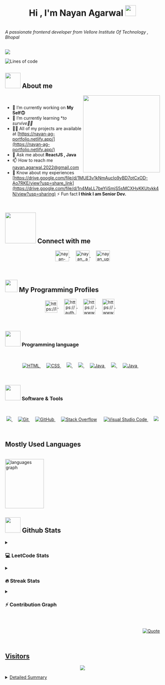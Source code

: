 <h1 align="center">Hi , I'm Nayan Agarwal <img src="https://media.giphy.com/media/hvRJCLFzcasrR4ia7z/giphy.gif" width="35"></h1>
<br>
<i>A passionate frontend developer from Vellore Institute Of Technology , Bhopal</i>


<!--   Typing Effect  -->
<br>
<br>
<p align="left">
<a align="center" href="https://github.com/DenverCoder1/readme-typing-svg"><img src="https://readme-typing-svg.herokuapp.com?font=IBM+Plex+Sans&weight=800&size=25&pause=&color=DF6D74&width=435&lines=Welcome+to+my+GitHub+Profile;I'm+a+React+Engineer;I'm+a+Frontend+Developer;I'm+a+Android+Developer;I'm+a+DSA+Enthusiast;I'm+a+Problem+Solver;" /></a>
 </p>

 <!--  Lines Of Code  -->
 ![Lines of code](https://img.shields.io/badge/From%20Hello%20World%20I've%20written-4124786+%20Lines%20of%20code-blue)
 <br>

 <!--   About Me  --> 
## <picture><img src = "https://github.com/7oSkaaa/7oSkaaa/blob/main/Images/about_me.gif?raw=true" width = 50px></picture> About me  
<!-- Right GIF -->
<picture> <img align="right" src="https://github.com/7oSkaaa/7oSkaaa/blob/main/Images/Right_Side.gif?raw=true" width = 250px></picture>
<br>
- 🔭 I’m currently working on **My Self🙃**
- 🌱 I’m currently learning **to survive😵‍💫*
- 👨‍💻 All of my projects are available at [https://nayan-ag-portfolio.netlify.app/](https://nayan-ag-portfolio.netlify.app/)
- 💬 Ask me about **ReactJS , Java**
- 📫 How to reach me nayan.agarwal.2022@gmail.com
- 📄 Know about my experiences [https://drive.google.com/file/d/1MUE3v1kNmAucIo9yBD7otCxOD-Ao7RKE/view?usp=share_link](https://drive.google.com/file/d/1n4MaLL7beYijSmjS5sMCXHyKKUtykk4N/view?usp=sharing)
⚡ Fun fact **I think I am Senior Dev.**
<br><br>

<!--  Social Platforms  -->
## <picture> <img src="https://github.com/7oSkaaa/7oSkaaa/blob/main/Images/Connect-with-me.gif?raw=true" width="100px"> </picture> Connect with me
<p align="center">
  
<a href="https://linkedin.com/in/nayan-agarwal-46b1a9234" target="blank">
<img align="center" src="https://raw.githubusercontent.com/rahuldkjain/github-profile-readme-generator/master/src/images/icons/Social/linked-in-alt.svg" alt="nayan-agarwal-46b1a9234" height="35" width="45"/>
</a>
&emsp;

<a href="https://instagram.com/nayan_.agarwal" target="blank">
<img align="center" src="https://raw.githubusercontent.com/rahuldkjain/github-profile-readme-generator/master/src/images/icons/Social/instagram.svg" alt="nayan_.agarwal" height="35" width="45" />
</a>
&emsp;

<a href="https://www.youtube.com/@Nayanagarwalup93" target="blank">
<img align="center" src="https://raw.githubusercontent.com/rahuldkjain/github-profile-readme-generator/master/src/images/icons/Social/youtube.svg" alt="nayan_up93_rider" height="35" width="45"/>
</a>

</p>
<br>

<!-- Programming Skills -->
## <picture> <img src="https://github.com/7oSkaaa/7oSkaaa/blob/main/Images/competitive_programming_profile.png?raw=true" width=40> </picture> My Programming Profiles
<p align="center">

<a href="https://www.leetcode.com/https://leetcode.com/nayan_0403/" target="blank">
<img align="center" src="https://raw.githubusercontent.com/rahuldkjain/github-profile-readme-generator/master/src/images/icons/Social/leet-code.svg" alt="https://leetcode.com/nayan_0403/" height="40" width="40" />
</a>
&emsp;

<a href="https://auth.geeksforgeeks.org/user/https://auth.geeksforgeeks.org/user/nayanagar14je/" target="blank">
<img align="center" src="https://raw.githubusercontent.com/rahuldkjain/github-profile-readme-generator/master/src/images/icons/Social/geeks-for-geeks.svg" alt="https://auth.geeksforgeeks.org/user/nayanagar14je/" height="50" width="40" />
</a>
&emsp;

<a href="https://www.codechef.com/users/https://www.codechef.com/users/nayan_2024" target="blank">
<img align="center" src="https://cdn.jsdelivr.net/npm/simple-icons@3.1.0/icons/codechef.svg" alt="https://www.codechef.com/users/nayan_2024" height="50" width="40" />
</a>
&emsp;
  
<a href="https://www.hackerrank.com/https://www.hackerrank.com/nayan_ag_2024" target="blank">
<img align="center" src="https://raw.githubusercontent.com/rahuldkjain/github-profile-readme-generator/master/src/images/icons/Social/hackerrank.svg" alt="https://www.hackerrank.com/nayan_ag_2024" height="50" width="40" />
</a>
&emsp;

</p>
<br>

<!--   Tech Stack  -->
### <picture> <img src = "https://github.com/7oSkaaa/7oSkaaa/blob/main/Images/Programming_Languages.gif?raw=true" width = 50px>  </picture> Programming language 
&emsp;
<p align = "center">
  
<a href="https://www.w3.org/html/" target="_blank" rel="noreferrer"> 
<img alt="HTML" src="https://img.shields.io/badge/HTML5%20-%23E34F26.svg?style=plastic&logo=html5&logoColor=white">
</a> 
&emsp;

<a href="https://www.w3schools.com/css/" target="_blank" rel="noreferrer"> 
<img alt="CSS" src="https://img.shields.io/badge/CSS%20-%231572B6.svg?style=plastic&logo=css3&logoColor=white">
</a> 
&emsp;

<a href="https://developer.mozilla.org/en-US/docs/Web/JavaScript" target="_blank" rel="noreferrer"> 
<img src="https://img.shields.io/badge/JavaScript%20-%2361DAFB.svg?style=plastic&logo=javascript&logoColor=black"/> 
</a> 
&emsp;

<a href="https://reactjs.org/" target="_blank" rel="noreferrer"> 
<img src="https://img.shields.io/badge/react%20-%23F05033.svg?style=plastic&logo=react&logoColor=black"/> 
</a>
&emsp;

<a href="https://www.java.com" target="_blank" rel="noreferrer"> 
<img alt="Java" src="https://img.shields.io/badge/Java-%23181717.svg?style=plastic&logo=java&logoColor=white">
</a> 
&emsp;

<a href="https://www.mysql.com/" target="_blank" rel="noreferrer"> 
<img src="https://img.shields.io/badge/mysql%20-%2334A853.svg?style=plastic&logo=mysql&logoColor=black"/> 
</a> 
&emsp;

<a href="https://nodejs.org" target="_blank" rel="noreferrer"> 
<img alt="Java" src="https://img.shields.io/badge/NodeJS-%23000000.svg?style=plastic&logo=java&logoColor=white">
</a> 
&emsp;

</p>
<br>

### <picture> <img src = "https://github.com/7oSkaaa/7oSkaaa/blob/main/Images/Software_Tools.gif?raw=true" width = 50px>  </picture> Software & Tools
&emsp;
<p align = "center">
  
<a href="https://getbootstrap.com" target="_blank" rel="noreferrer"> 
<img src="https://img.shields.io/badge/BootStrap%20-%23F7DF1E.svg?style=plastic&logo=bootstrap&logoColor=black"/> 
</a> 
&emsp;

<a href="https://git-scm.com/">
<img alt="Git" src="https://img.shields.io/badge/Git%20-%235586A4.svg?style=plastic&logo=git&logoColor=white">
</a>
&emsp;
  
<a href="https://github.com/">
<img alt="GitHub" src="https://img.shields.io/badge/github-%23181717.svg?style=plastic&logo=github&logoColor=white">
</a>
&emsp;

<a href="https://stackoverflow.co/">
<img alt="Stack Overflow" src="https://img.shields.io/badge/-Stack%20Overflow-FE7A16?style=plastic&logo=stack-overflow&logoColor=white"></a>
&emsp;

<a href="https://code.visualstudio.com/">
<img alt="Visual Studio Code" src="https://img.shields.io/badge/Visual%20Studio%20Code-0078d7.svg?style=plastic&logo=visual-studio-code&logoColor=white">
</a>
&emsp;

<a href="https://developer.android.com" target="_blank" rel="noreferrer"> 
<img src="https://img.shields.io/badge/Android%20-%23F7DF1E.svg?style=plastic&logo=android&logoColor=black"/> 
</a>

</p>
<br>

<!-- Most Used Langyages -->
## Mostly Used Languages
<br>
<img width="50%" src="https://github-readme-stats.vercel.app/api/top-langs?username=Nayan-Ag&locale=en&hide_title=false&layout=compact&card_width=390&langs_count=5&theme=dracula&hide_border=false&order=2" height="160" alt="languages graph"  />
<br>

<!-- GitHub Stats -->
## <picture> <img src = "https://github.com/7oSkaaa/7oSkaaa/blob/main/Images/Statistics.gif?raw=true" width = 50px>  </picture> Github Stats

<!-- LetCode -->
<details><summary><h3> 💻 LeetCode Stats</h3></summary>
----	
<p align="center"><img src="https://leetcard.jacoblin.cool/nayan0403?theme=dark&font=Kreon&ext=activity" /></p>
</details>

<!-- Streak  Stats -->
<details><summary><h3> 🔥 Streak Stats</h3></summary>
----	
<p align="center"><img src="https://github-readme-streak-stats.herokuapp.com/?user=Nayan-Ag&theme=onedark&hide_border=true&include_all_commits=true&count_private=true"  /></p>
</details>
  
<!-- Contribution Graph -->
<details><summary><h3>⚡ Contribution Graph </h3></summary>
----	
<p align="center"><img src="https://github-readme-activity-graph.vercel.app/graph?username=Nayan-Ag&bg_color=000000&color=DF6D74&line=E4BF7A&point=f0f0f0&area=true&hide_border=true"  /></p>
</details>

  
</p>
<br>

<!-- Quote -->
<p align = "right">
	<a href="https://github.com/piyushsuthar/github-readme-quotes"> <img alt = "Quote" src="https://quotes-github-readme.vercel.app/api?type=horizontal&theme=tokyonight&animation=grow_out_in&quoteCategory=programming">
</p>
<br>

<!-- Visitors -->
## <b> Visitors</b>
<p align="center">
  <img src="https://profile-counter.glitch.me/Nayan-Ag/count.svg">
</p>

<!-- Metrics Detialed Summary  -->
<details>
<summary>Detailed Summary</summary>
<br>   
  
![Metrics](https://metrics.lecoq.io/Nayan-Ag?template=classic&activity=1&followup=1&languages=1&lines=1&people=1&activity.limit=5&activity.days=14&activity.filter=all&activity.visibility=all&activity.timestamps=false&languages.colors=github&languages.threshold=0%25&people.limit=28&people.size=28&people.types=followers%2C%20following&people.identicons=false&people.shuffle=false&config.timezone=Asia%2FCalcutta&config.twemoji=true)
    
</details>
